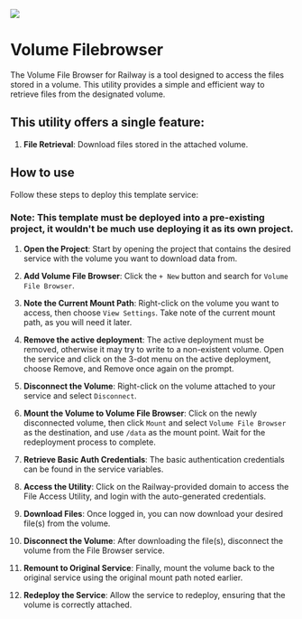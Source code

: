![](https://i.imgur.com/go7aJHL.png)

# Volume Filebrowser

The Volume File Browser for Railway is a tool designed to access the files stored in a volume. This utility provides a simple and efficient way to retrieve files from the designated volume.

## This utility offers a single feature:

1. **File Retrieval**: Download files stored in the attached volume.

## How to use

Follow these steps to deploy this template service:

### **Note**: This template must be deployed into a pre-existing project, it wouldn't be much use deploying it as its own project.

1. **Open the Project**: Start by opening the project that contains the desired service with the volume you want to download data from.

2. **Add Volume File Browser**: Click the `+ New` button and search for `Volume File Browser`.

3. **Note the Current Mount Path**: Right-click on the volume you want to access, then choose `View Settings`. Take note of the current mount path, as you will need it later.

4. **Remove the active deployment**: The active deployment must be removed, otherwise it may try to write to a non-existent volume. Open the service and click on the 3-dot menu on the active deployment, choose Remove, and Remove once again on the prompt.

4. **Disconnect the Volume**: Right-click on the volume attached to your service and select `Disconnect`.

5. **Mount the Volume to Volume File Browser**: Click on the newly disconnected volume, then click `Mount` and select `Volume File Browser` as the destination, and use `/data` as the mount point. Wait for the redeployment process to complete.

6. **Retrieve Basic Auth Credentials**: The basic authentication credentials can be found in the service variables.

8. **Access the Utility**: Click on the Railway-provided domain to access the File Access Utility, and login with the auto-generated credentials.

9. **Download Files**: Once logged in, you can now download your desired file(s) from the volume.

10. **Disconnect the Volume**: After downloading the file(s), disconnect the volume from the File Browser service.

11. **Remount to Original Service**: Finally, mount the volume back to the original service using the original mount path noted earlier.

12. **Redeploy the Service**: Allow the service to redeploy, ensuring that the volume is correctly attached.
